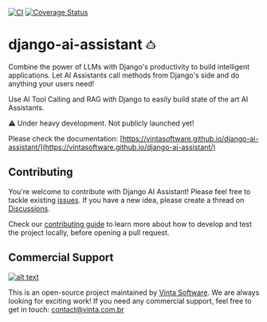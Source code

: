 [![CI](https://github.com/vintasoftware/django-ai-assistant/actions/workflows/ci.yml/badge.svg)](https://github.com/vintasoftware/django-ai-assistant/actions/workflows/ci.yml)
[![Coverage Status](https://coveralls.io/repos/github/vintasoftware/django-ai-assistant/badge.svg?branch=main)](https://coveralls.io/github/vintasoftware/django-ai-assistant?branch=main)

<!-- The image URL must be an external link to work both on GitHub and PyPI -->

# django-ai-assistant <img src="https://github.com/vintasoftware/django-ai-assistant/blob/main/docs/images/robot-happy-outline.svg?raw=True" width="20" alt="robot lego">

Combine the power of LLMs with Django's productivity to build intelligent applications.
Let AI Assistants call methods from Django's side and do anything your users need!

Use AI Tool Calling and RAG with Django to easily build state of the art AI Assistants.

⚠️ Under heavy development. Not publicly launched yet!

Please check the documentation: [https://vintasoftware.github.io/django-ai-assistant/](https://vintasoftware.github.io/django-ai-assistant/)

## Contributing

You're welcome to contribute with Django AI Assistant! Please feel free to tackle existing [issues](https://github.com/vintasoftware/django-ai-assistant/issues). If you have a new idea, please create a thread on [Discussions](https://github.com/vintasoftware/django-ai-assistant/discussions).

Check our [contributing guide](CONTRIBUTING.md) to learn more about how to develop and test the project locally, before opening a pull request.

## Commercial Support

[![alt text](https://avatars2.githubusercontent.com/u/5529080?s=80&v=4 "Vinta Logo")](https://www.vintasoftware.com/)

This is an open-source project maintained by [Vinta Software](https://www.vinta.com.br/). We are always looking for exciting work! If you need any commercial support, feel free to get in touch: contact@vinta.com.br
